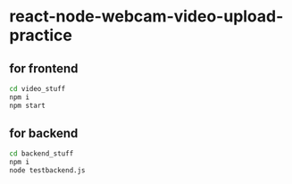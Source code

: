 # react-node-webcam-video-upload-practice

## for frontend 
```bash
cd video_stuff 
npm i
npm start
```


## for backend 
```bash
cd backend_stuff
npm i
node testbackend.js
```



